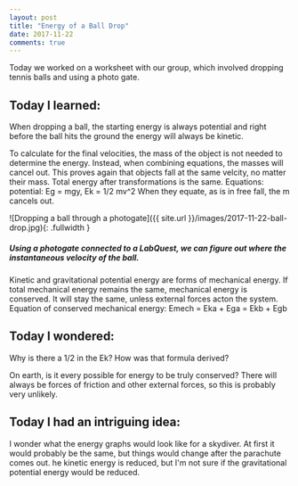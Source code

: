 ```yaml
---
layout: post
title: "Energy of a Ball Drop"
date: 2017-11-22
comments: true
---
```


Today we worked on a worksheet with our group, which involved dropping tennis balls and using a photo gate.

## Today I learned:

When dropping a ball, the starting energy is always potential and right before the ball hits the ground the energy will always be kinetic.

To calculate for the final velocities, the mass of the object is not needed to determine the energy. Instead, when combining equations, the masses will cancel out. This proves again that objects fall at the same velcity, no matter their mass.
Total energy after transformations is the same.
Equations: potential: Eg = mgy, Ek = 1/2 mv^2 When they equate, as is in free fall, the m cancels out.

![Dropping a ball through a photogate]({{ site.url }}/images/2017-11-22-ball-drop.jpg){: .fullwidth }

##### Using a photogate connected to a LabQuest, we can figure out where the instantaneous velocity of the ball.

Kinetic and gravitational potential energy are forms of mechanical energy. If total mechanical energy remains the same, mechanical energy is conserved. It will stay the same, unless external forces acton the system. Equation of conserved mechanical energy: Emech = Eka + Ega = Ekb + Egb

## Today I wondered:

Why is there a 1/2 in the Ek? How was that formula derived?

On earth, is it every possible for energy to be truly conserved? There will always be forces of friction and other external forces, so this is probably very unlikely.

## Today I had an intriguing idea:

I wonder what the energy graphs would look like for a skydiver. At first it would probably be the same, but things would change after the parachute comes out. he kinetic energy is reduced, but I'm not sure if the gravitational potential energy would be reduced.
